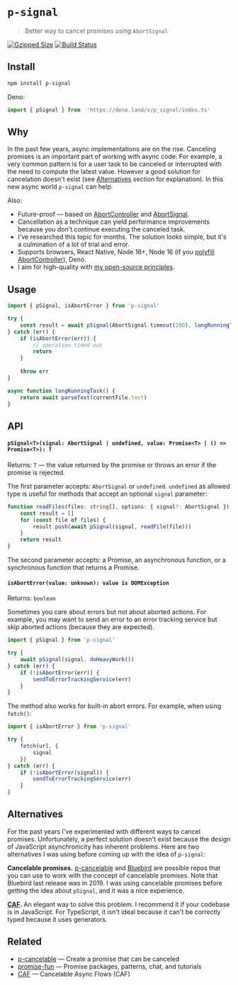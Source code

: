 # `p-signal`

> Better way to cancel promises using `AbortSignal`

[![Gzipped Size](https://img.shields.io/bundlephobia/minzip/p-signal)](https://bundlephobia.com/result?p=p-signal)
[![Build Status](https://img.shields.io/github/actions/workflow/status/astoilkov/p-signal/main.yml?branch=main)](https://github.com/astoilkov/p-signal/actions/workflows/main.yml)

## Install

```bash
npm install p-signal
```

Deno:
```ts
import { pSignal } from  'https://deno.land/x/p_signal/index.ts'
```

## Why

In the past few years, async implementations are on the rise. Canceling promises is an important part of working with async code. For example, a very common pattern is for a user task to be canceled or interrupted with the need to compute the latest value. However a good solution for cancelation doesn't exist (see [Alternatives](#alternatives) section for explanation). In this new async world `p-signal` can help.

Also:
- Future-proof — based on [AbortController](https://developer.mozilla.org/en-US/docs/Web/API/AbortController) and [AbortSignal](https://developer.mozilla.org/en-US/docs/Web/API/AbortSignal).
- Cancellation as a technique can yield performance improvements because you don't continue executing the canceled task.
- I've researched this topic for months. The solution looks simple, but it's a culmination of a lot of trial and error.
- Supports browsers, React Native, Node 18+, Node 16 (if you [polyfill AbortController](https://github.com/mo/abortcontroller-polyfill)), Deno.
- I aim for high-quality with [my open-source principles](https://astoilkov.com/my-open-source-principles).

## Usage

```ts
import { pSignal, isAbortError } from 'p-signal'

try {
    const result = await pSignal(AbortSignal.timeout(200), longRunningTask())
} catch (err) {
    if (isAbortError(err)) {
        // operation timed out
        return
    }
    
    throw err
}

async function longRunningTask() {
    return await parseText(currentFile.text)
}
```

## API

#### `pSignal<T>(signal: AbortSignal | undefined, value: Promise<T> | () => Promise<T>): T`

Returns: `T` — the value returned by the promise or throws an error if the promise is rejected.

The first parameter accepts: `AbortSignal` or `undefined`. `undefined` as allowed type is useful for methods that accept an optional `signal` parameter:
```ts
function readFiles(files: string[], options: { signal?: AbortSignal }) {
    const result = []
    for (const file of files) {
        result.push(await pSignal(signal, readFile(file)))
    }
    return result
}
```

The second parameter accepts: a Promise, an asynchronous function, or a synchronous function that returns a Promise.

#### `isAbortError(value: unknown): value is DOMException`

Returns: `boolean`

Sometimes you care about errors but not about aborted actions. For example, you may want to send an error to an error tracking service but skip aborted actions (because they are expected).

```ts
import { pSignal } from 'p-signal'

try {
    await pSignal(signal, doHeavyWork())
} catch (err) {
    if (!isAbortError(err)) {
        sendToErrorTrackingService(err)
    }
}
```

The method also works for built-in abort errors. For example, when using `fetch()`:
```ts
import { isAbortError } from 'p-signal'

try {
    fetch(url, {
        signal
    })
} catch (err) {
    if (!isAbortError(signal)) {
        sendToErrorTrackingService(err)
    }
}
```

## Alternatives

For the past years I've experimented with different ways to cancel promises. Unfortunately, a perfect solution doesn't exist because the design of JavaScript asynchronicity has inherent problems. Here are two alternatives I was using before coming up with the idea of `p-signal`:

**Cancelable promises.** [p-cancelable](https://github.com/sindresorhus/p-cancelable) and [Bluebird](https://github.com/petkaantonov/bluebird) are possible repos that you can use to work with the concept of cancelable promises. Note that Bluebird last release was in 2019. I was using cancelable promises before getting the idea about `pSignal`, and it was a nice experience.

**[CAF](https://github.com/getify/CAF).** An elegant way to solve this problem. I recommend it if your codebase is in JavaScript. For TypeScript, it isn't ideal because it can't be correctly typed because it uses generators.

## Related

- [p-cancelable](https://github.com/sindresorhus/p-cancelable) — Create a promise that can be canceled
- [promise-fun](https://github.com/sindresorhus/promise-fun) — Promise packages, patterns, chat, and tutorials
- [CAF](https://github.com/getify/CAF) — Cancelable Async Flows (CAF)
